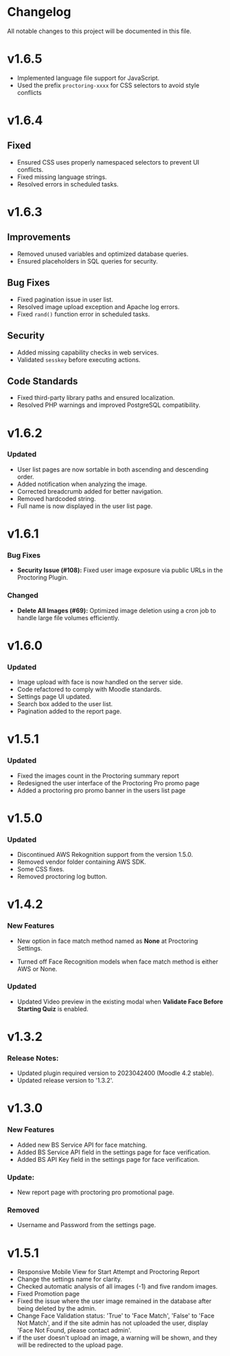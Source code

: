 # Changelog
All notable changes to this project will be documented in this file.
# v1.6.5
- Implemented language file support for JavaScript.
- Used the prefix `proctoring-xxxx` for CSS selectors to avoid style conflicts
  

# v1.6.4

## Fixed
- Ensured CSS uses properly namespaced selectors to prevent UI conflicts.
- Fixed missing language strings.
- Resolved errors in scheduled tasks.

# v1.6.3

## Improvements  
- Removed unused variables and optimized database queries.  
- Ensured placeholders in SQL queries for security.  

## Bug Fixes  
- Fixed pagination issue in user list.  
- Resolved image upload exception and Apache log errors.  
- Fixed `rand()` function error in scheduled tasks.  

## Security  
- Added missing capability checks in web services.  
- Validated `sesskey` before executing actions.  

## Code Standards  
- Fixed third-party library paths and ensured localization.  
- Resolved PHP warnings and improved PostgreSQL compatibility.  


# v1.6.2
### Updated

- User list pages are now sortable in both ascending and descending order.
- Added notification when analyzing the image.
- Corrected breadcrumb added for better navigation.
- Removed hardcoded string.
- Full name is now displayed in the user list page.

# v1.6.1

### Bug Fixes
- **Security Issue (#108):** Fixed user image exposure via public URLs in the Proctoring Plugin.

### Changed
- **Delete All Images (#69):** Optimized image deletion using a cron job to handle large file volumes efficiently.

# v1.6.0

### Updated

- Image upload with face is now handled on the server side.
- Code refactored to comply with Moodle standards.
- Settings page UI updated.
- Search box added to the user list.
- Pagination added to the report page.

# v1.5.1

### Updated

- Fixed the images count in the Proctoring summary report
- Redesigned the user interface of the Proctoring Pro promo page
- Added a proctoring pro promo banner in the users list page

# v1.5.0

### Updated
- Discontinued AWS Rekognition support from the version 1.5.0.
- Removed vendor folder containing AWS SDK.
- Some CSS fixes.
- Removed proctoring log button.

# v1.4.2

### New Features
- New option in face match method named as **None** at Proctoring Settings.

- Turned off Face Recognition models when face match method is either AWS or None.

### Updated
- Updated Video preview in the existing modal when **Validate Face Before Starting Quiz** is enabled.


# v1.3.2

### Release Notes:
- Updated plugin required version to 2023042400 (Moodle 4.2 stable).
- Updated release version to '1.3.2'.



# v1.3.0

### New Features
- Added new BS Service API for face matching.
- Added BS Service API field in the settings page for face verification.
- Added BS API Key field in the settings page for face verification.

### Update:
- New report page with proctoring pro promotional page.


### Removed

- Username and Password from the settings page.

# v1.5.1 

- Responsive Mobile View for Start Attempt and Proctoring Report
- Change the settings name for clarity.
- Checked automatic analysis of all images (-1) and five random images.
- Fixed Promotion page 
- Fixed the issue where the user image remained in the database after being deleted by the admin.
- Change Face Validation status: 'True' to 'Face Match', 'False' to 'Face Not Match',
 and if the site admin has not uploaded the user, display 'Face Not Found, please contact admin'.
- if the user doesn't upload an image, a warning will be shown, and they will be redirected to the upload page.


